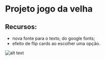 # Projeto jogo da velha

## Recursos:

* nova fonte para o texto, do google fonts;
* efeito de flip cards ao escolher uma opção.

![alt text](https://github.com/alissonrangel/DIO-jogo-da-velha/blob/main/images/velha.png?raw=true)

